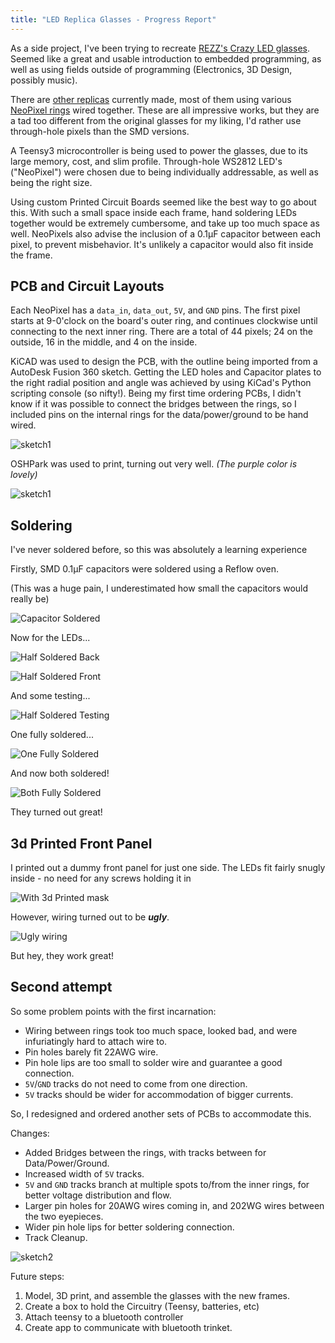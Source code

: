 ```yaml
---
title: "LED Replica Glasses - Progress Report"
---
```


As a side project, I've been trying to recreate 
[REZZ's Crazy LED glasses]({{site.url}}{{site.baseurl}}/assets/images/ledglasses/rezz.jpg). 
Seemed like a great and usable introduction to embedded programming, as well
as using fields outside of programming (Electronics, 3D Design, possibly music). 

There are [other replicas](https://www.etsy.com/listing/545785280/arcane-led-goggles-88-full-color-leds?ga_order=most_relevant&ga_search_type=all&ga_view_type=gallery&ga_search_query=led%20goggles&ref=sr_gallery-1-1)
currently made, most of them using various [NeoPixel rings](https://www.adafruit.com/product/1463)
wired together. These are all impressive works, but they are a tad too different from the original
glasses for my liking, I'd rather use through-hole pixels than the SMD versions.

A Teensy3 microcontroller is being used to power the glasses, due to its large memory, cost, 
and slim profile. Through-hole WS2812 LED's ("NeoPixel") were chosen due to being individually
addressable, as well as being the right size. 

Using custom Printed Circuit Boards seemed like the best way to go about this. With such a small
space inside each frame, hand soldering LEDs together would be extremely cumbersome, and take
up too much space as well. NeoPixels also advise the inclusion of a 0.1µF capacitor between each
pixel, to prevent misbehavior. It's unlikely a capacitor would also fit inside the frame.

## PCB and Circuit Layouts

Each NeoPixel has a `data_in`, `data_out`, `5V`, and `GND` pins. The first pixel starts at 9-0'clock
on the board's outer ring, and continues clockwise until connecting to the next inner ring. There 
are a total of 44 pixels; 24 on the outside, 16 in the middle, and 4 on the inside. 

KiCAD was used to design the PCB, with the outline being imported from a AutoDesk Fusion 360 sketch. 
Getting the LED holes and Capacitor plates to the right radial position and angle was achieved by
using KiCad's Python scripting console (so nifty!). Being my first time ordering PCBs, I didn't know
if it was possible to connect the bridges between the rings, so I included pins on the internal rings
for the data/power/ground to be hand wired.

![sketch1]({{site.url}}{{site.baseurl}}/assets/images/ledglasses/PCB_sketch1.jpg)

OSHPark was used to print, turning out very well. _(The purple color is lovely)_

![sketch1]({{site.url}}{{site.baseurl}}/assets/images/ledglasses/PCB1_initial.jpg)


## Soldering
I've never soldered before, so this was absolutely a learning experience

Firstly, SMD 0.1µF capacitors were soldered using a Reflow oven.

(This was a huge pain, I underestimated how small the capacitors would really be)

![Capacitor Soldered]({{site.url}}{{site.baseurl}}/assets/images/ledglasses/PCB1_cap_solder.jpg)

Now for the LEDs...

![Half Soldered Back]({{site.url}}{{site.baseurl}}/assets/images/ledglasses/PCB1_led_solder_b.jpg)


![Half Soldered Front]({{site.url}}{{site.baseurl}}/assets/images/ledglasses/PCB1_led_solder_f.jpg)

And some testing...

![Half Soldered Testing]({{site.url}}{{site.baseurl}}/assets/images/ledglasses/PCB1_test_wiring.jpg)

One fully soldered...

![One Fully Soldered]({{site.url}}{{site.baseurl}}/assets/images/ledglasses/PCB1_led_solder_final.jpg)

And now both soldered!

![Both Fully Soldered]({{site.url}}{{site.baseurl}}/assets/images/ledglasses/PCB1_final.jpg)

They turned out great! 

## 3d Printed Front Panel

I printed out a dummy front panel for just one side. The LEDs fit fairly snugly inside - 
no need for any screws holding it in

![With 3d Printed mask]({{site.url}}{{site.baseurl}}/assets/images/ledglasses/3Dprint_front.jpg)

However, wiring turned out to be **_ugly_**.

![Ugly wiring]({{site.url}}{{site.baseurl}}/assets/images/ledglasses/PCB1_ugly_wires.jpg)

But hey, they work great!

## Second attempt

So some problem points with the first incarnation:
- Wiring between rings took too much space, looked bad, and were infuriatingly hard to attach wire to.
- Pin holes barely fit 22AWG wire.
- Pin hole lips are too small to solder wire and guarantee a good connection.
- `5V`/`GND` tracks do not need to come from one direction.
- `5V` tracks should be wider for accommodation of bigger currents.

So, I redesigned and ordered another sets of PCBs to accommodate this.

Changes:
- Added Bridges between the rings, with tracks between for Data/Power/Ground.
- Increased width of `5V` tracks.
- `5V` and `GND` tracks branch at multiple spots to/from the inner rings, for better voltage distribution
and flow.
- Larger pin holes for 20AWG wires coming in, and 202WG wires between the two eyepieces.
- Wider pin hole lips for better soldering connection.
- Track Cleanup. 


![sketch2]({{site.url}}{{site.baseurl}}/assets/images/ledglasses/PCB_sketch2.jpg)


Future steps:
1. Model, 3D print, and assemble the glasses with the new frames.
2. Create a box to hold the Circuitry (Teensy, batteries, etc)
3. Attach teensy to a bluetooth controller
4. Create app to communicate with bluetooth trinket.


